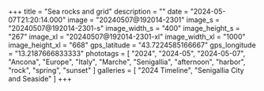 +++
title = "Sea rocks and grid"
description = ""
date = "2024-05-07T21:20:14.000"
image = "20240507@192014-2301"
image_s = "20240507@192014-2301-s"
image_width_s = "400"
image_height_s = "267"
image_xl = "20240507@192014-2301-xl"
image_width_xl = "1000"
image_height_xl = "668"
gps_latitude = "43.7224585166667"
gps_longitude = "13.2187666833333"
phototags = [ "2024", "2024-05", "2024-05-07", "Ancona", "Europe", "Italy", "Marche", "Senigallia", "afternoon", "harbor", "rock", "spring", "sunset" ]
galleries = [ "2024 Timeline", "Senigallia City and Seaside" ]
+++
